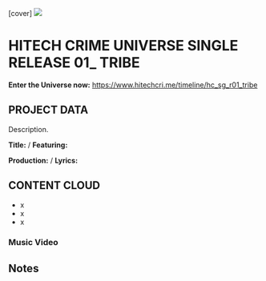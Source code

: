 [cover] ![](57175019_319474918741616_8502199518755923887_n.jpg)

# HITECH CRIME UNIVERSE SINGLE RELEASE 01_ TRIBE

**Enter the Universe now:** https://www.hitechcri.me/timeline/hc_sg_r01_tribe

## PROJECT DATA

Description.


**Title:**  / **Featuring:** 

**Production:**  / **Lyrics:** 

## CONTENT CLOUD

- x
- x
- x

### Music Video

## Notes
